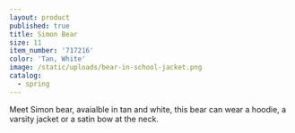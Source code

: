 ```yaml
---
layout: product
published: true
title: Simon Bear
size: 11
item_number: '717216'
color: 'Tan, White'
image: /static/uploads/bear-in-school-jacket.png
catalog:
  - spring
---
```

Meet Simon bear, avaialble in tan and white, this bear can wear a hoodie, a varsity jacket or a satin bow at the neck.
